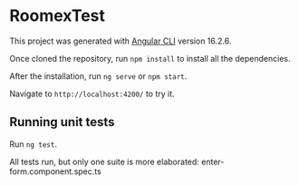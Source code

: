 # RoomexTest

This project was generated with [Angular CLI](https://github.com/angular/angular-cli) version 16.2.6.

Once cloned the repository, run `npm install` to install all the dependencies.

After the installation, run `ng serve` or `npm start`.

Navigate to `http://localhost:4200/` to try it.

## Running unit tests

Run `ng test`.

All tests run, but only one suite is more elaborated: enter-form.component.spec.ts
